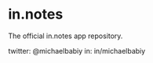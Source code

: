 in.notes
========

The official in.notes app repository.

twitter: @michaelbabiy
in: in/michaelbabiy
